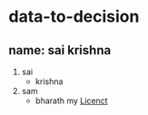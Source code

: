 # data-to-decision
## name: sai krishna

1. sai
	* krishna
2. sam
	* bharath
my [Licenct](https://github.com/dscience25/data-to-decision/commit/8b5a72b214341d5f0443e50449e9bd212ae9a489)
